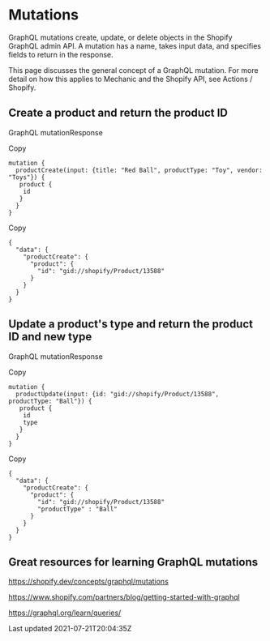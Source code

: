 # Mutations

GraphQL mutations create, update, or delete objects in the Shopify GraphQL admin API. A mutation has a name, takes input data, and specifies fields to return in the response.

This page discusses the general concept of a GraphQL mutation. For more detail on how this applies to Mechanic and the Shopify API, see Actions / Shopify.

## Create a product and return the product ID

GraphQL mutationResponse

Copy

    mutation {
      productCreate(input: {title: "Red Ball", productType: "Toy", vendor: "Toys"}) {
       product {
        id
       }
      }
    }

Copy

    {
      "data": {
        "productCreate": {
          "product": {
            "id": "gid://shopify/Product/13588"
          }
        }
      }
    }

## Update a product's type and return the product ID and new type

GraphQL mutationResponse

Copy

    mutation {
      productUpdate(input: {id: "gid://shopify/Product/13588", productType: "Ball"}) {
       product {
        id
        type
       }
      }
    }

Copy

    {
      "data": {
        "productCreate": {
          "product": {
            "id": "gid://shopify/Product/13588"
            "productType" : "Ball"
          }
        }
      }
    }

## Great resources for learning GraphQL mutations

https://shopify.dev/concepts/graphql/mutations

https://www.shopify.com/partners/blog/getting-started-with-graphql

https://graphql.org/learn/queries/

Last updated 2021-07-21T20:04:35Z